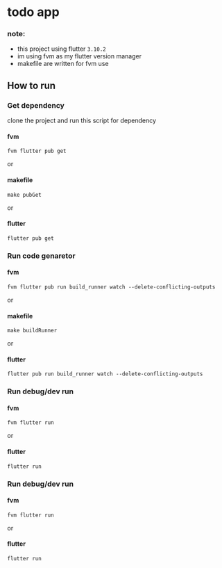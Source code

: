 # todo app

### note:
* this project using flutter `3.10.2`
* im using fvm as my flutter version manager
* makefile are written for fvm use

## How to run

### Get dependency

clone the project and run this script for  dependency

#### fvm
```
fvm flutter pub get
```
or
#### makefile

```
make pubGet

```
or

#### flutter
```
flutter pub get

```

### Run code genaretor


#### fvm
```
fvm flutter pub run build_runner watch --delete-conflicting-outputs
```
or
#### makefile

```
make buildRunner

```
or

#### flutter
```
flutter pub run build_runner watch --delete-conflicting-outputs

```

### Run debug/dev run


#### fvm
```
fvm flutter run
```
or

#### flutter
```
flutter run

```

### Run debug/dev run


#### fvm
```
fvm flutter run
```
or

#### flutter
```
flutter run

```




